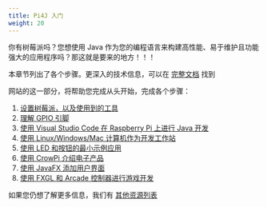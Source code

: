 ```yaml
---
title: Pi4J 入门
weight: 20
---
```


你有树莓派吗？您想使用 Java 作为您的编程语言来构建高性能、易于维护且功能强大的应用程序吗？那这就是要来的地方！！！

本章节列出了各个步骤。更深入的技术信息，可以在 [完整文档](/documentation/) 找到


网站的这一部分，将帮助您完成从头开始，完成各个步骤：

1. [设置树莓派，以及使用到的工具](/getting-started/set-up-a-new-raspberry-pi/)
2. [理解 GPIO 引脚](/getting-started/understanding-the-pins/)
3. [使用 Visual Studio Code 在 Raspberry Pi 上进行 Java 开发](/getting-started/java-development-on-the-raspberry-pi-with-vsc/)
4. [使用 Linux/Windows/Mac 计算机作为开发工作站](/getting-started/developing-on-a-remote-pc/)
5. [使用 LED 和按钮的最小示例应用](/getting-started/minimal-example-application/)
6. [使用 CrowPi 介绍电子产品](/getting-started/introduction-to-electronics-with-crowpi/)
7. [使用 JavaFX 添加用户界面](/getting-started/user-interface-with-javafx/)
8. [使用 FXGL 和 Arcade 控制器进行游戏开发](/getting-started/game-development-with-fxgl/)

如果您仍想了解更多信息，我们有 [其他资源列表](/getting-started/learn-more/)
